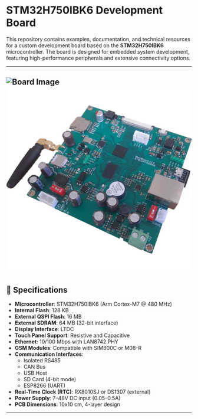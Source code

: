 # STM32H750IBK6 Development Board

This repository contains examples, documentation, and technical resources for a custom development board based on the **STM32H750IBK6** microcontroller. The board is designed for embedded system development, featuring high-performance peripherals and extensive connectivity options.

---
![Board Image](/PCB_2D.PNG)
![Board Image](/pic.jpg)
---

## 🧠 Specifications

- **Microcontroller**: STM32H750IBK6 (Arm Cortex-M7 @ 480 MHz)
- **Internal Flash**: 128 KB
- **External QSPI Flash**: 16 MB
- **External SDRAM**: 64 MB (32-bit interface)
- **Display Interface**: LTDC
- **Touch Panel Support**: Resistive and Capacitive
- **Ethernet**: 10/100 Mbps with LAN8742 PHY
- **GSM Modules**: Compatible with SIM800C or M08-R
- **Communication Interfaces**:
  - Isolated RS485
  - CAN Bus
  - USB Host
  - SD Card (4-bit mode)
  - ESP8266 (UART)
- **Real-Time Clock (RTC)**: RX8010SJ or DS1307 (external)
- **Power Supply**: 7–48V DC input (0.05–0.5A)
- **PCB Dimensions**: 10x10 cm, 4-layer design

---
